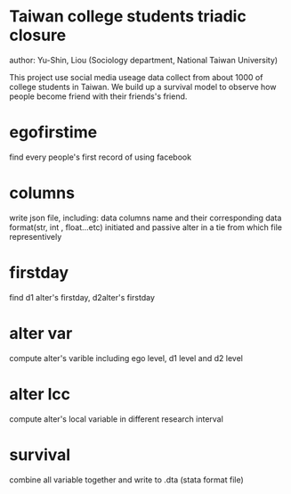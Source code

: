 # Taiwan college students triadic closure
author: Yu-Shin, Liou (Sociology department, National Taiwan University)

This project use social media useage data collect from about 1000 of college students in Taiwan.
We build up a survival model to observe how people become friend with their friends's friend.

# egofirstime
find every people's first record of using facebook
# columns
write json file, including:
data columns name and their corresponding data format(str, int , float...etc)
initiated and passive alter in a tie from which file representively
# firstday
find d1 alter's firstday, d2alter's firstday
# alter var
compute alter's varible including ego level, d1 level and d2 level
# alter lcc
compute alter's local variable in different research interval
# survival
combine all variable together and write to .dta (stata format file)


